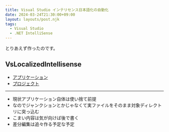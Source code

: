 ```yaml
---
title: Visual Studio インテリセンス日本語化の自動化
date: 2024-03-24T21:30:00+09:00
layout: layouts/post.njk
tags:
  - Visual Studio
  - .NET IntelliSense
---
```


とりあえず作ったのです。

## VsLocalizedIntellisense

* [アプリケーション](https://github.com/sk-0520/vs-localized-intellisense/releases)
* [プロジェクト](https://github.com/sk-0520/vs-localized-intellisense)

---

* 現状アプリケーション自体は使い捨て前提
* なのでジャンクションとかじゃなくて実ファイルをそのまま対象ディレクトリに突っ込む
* こまい内容は気が向けば後で書く
* 差分編集は追々作る予定な予定




